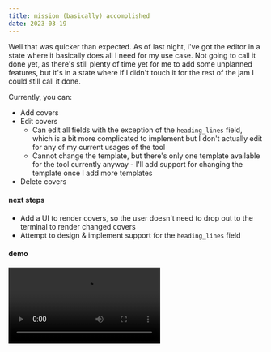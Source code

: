 ```yaml
---
title: mission (basically) accomplished
date: 2023-03-19
---
```


Well that was quicker than expected. As of last night, I've got the editor in a state where it basically does all I need for my use case. Not going to call it done yet, as there's still plenty of time yet for me to add some unplanned features, but it's in a state where if I didn't touch it for the rest of the jam I could still call it done.

Currently, you can:
- Add covers
- Edit covers
  - Can edit all fields with the exception of the `heading_lines` field, which is a bit more complicated to implement but I don't actually edit for any of my current usages of the tool
  - Cannot change the template, but there's only one template available for the tool currently anyway - I'll add support for changing the template once I add more templates
- Delete covers

#### next steps

- Add a UI to render covers, so the user doesn't need to drop out to the terminal to render changed covers
- Attempt to design & implement support for the `heading_lines` field

#### demo

<video src="https://cdn.discordapp.com/attachments/1082011752033685574/1086806865981210745/Peek_2023-03-18_21-49.mp4" controls="controls" />
